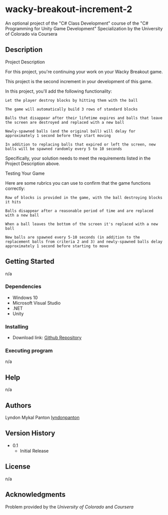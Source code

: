 # wacky-breakout-increment-2
An optional project of the "C# Class Development" course of the "C# Programming for Unity Game Development" Specialization by the University of Colorado via Coursera

## Description
Project Description

For this project, you're continuing your work on your Wacky Breakout game.

This project is the second increment in your development of this game.

In this project, you'll add the following functionality:

    Let the player destroy blocks by hitting them with the ball

    The game will automatically build 3 rows of standard blocks

    Balls that disappear after their lifetime expires and balls that leave the screen are destroyed and replaced with a new ball

    Newly-spawned balls (and the original ball) will delay for approximately 1 second before they start moving

    In addition to replacing balls that expired or left the screen, new balls will be spawned randomly every 5 to 10 seconds
    
Specifically, your solution needs to meet the requirements listed in the Project Description above.

Testing Your Game

Here are some rubrics you can use to confirm that the game functions correctly:

    Row of blocks is provided in the game, with the ball destroying blocks it hits

    Balls disappear after a reasonable period of time and are replaced with a new ball

    When a ball leaves the bottom of the screen it's replaced with a new ball

    New balls are spawned every 5-10 seconds (in addition to the replacement balls from criteria 2 and 3) and newly-spawned balls delay approximately 1 second before starting to move
    
## Getting Started

n/a

### Dependencies

* Windows 10
* Microsoft Visual Studio
* .NET
* Unity

### Installing

* Download link: [Github Repository](https://github.com/lyndonpanton/wacky-breakout-increment-2)

### Executing program

n/a

## Help

n/a

## Authors

Lyndon Mykal Panton
[lyndonpanton](https://github.com/lyndonpanton/)

## Version History

* 0.1
    * Initial Release

## License

n/a

## Acknowledgments

Problem provided by the _University of Colorado_ and _Coursera_
